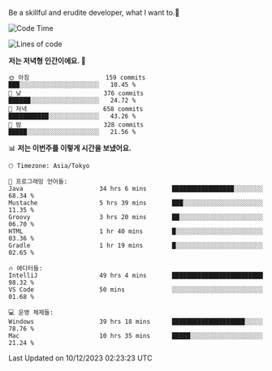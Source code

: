 Be a skillful and erudite developer, what I want to.👶

<!--START_SECTION:waka-->
![Code Time](http://img.shields.io/badge/Code%20Time-337%20hrs%2019%20mins-blue)

![Lines of code](https://img.shields.io/badge/%EC%A0%80%EB%8A%94%20%EC%97%AC%ED%83%9C%EA%B9%8C%EC%A7%80%20-744.7%20thousand%20%EC%A4%84%EC%9D%98%20%EC%BD%94%EB%93%9C%EB%A5%BC%20%EC%9E%91%EC%84%B1%ED%96%88%EC%96%B4%EC%9A%94.-blue)

**저는 저녁형 인간이에요. 🦉** 

```text
🌞 아침                     159 commits         ███░░░░░░░░░░░░░░░░░░░░░░   10.45 % 
🌆 낮　                     376 commits         ██████░░░░░░░░░░░░░░░░░░░   24.72 % 
🌃 저녁                     658 commits         ███████████░░░░░░░░░░░░░░   43.26 % 
🌙 밤　                     328 commits         █████░░░░░░░░░░░░░░░░░░░░   21.56 % 
```


📊 **저는 이번주를 이렇게 시간을 보냈어요.** 

```text
🕑︎ Timezone: Asia/Tokyo

💬 프로그래밍 언어들: 
Java                     34 hrs 6 mins       █████████████████░░░░░░░░   68.34 % 
Mustache                 5 hrs 39 mins       ███░░░░░░░░░░░░░░░░░░░░░░   11.35 % 
Groovy                   3 hrs 20 mins       ██░░░░░░░░░░░░░░░░░░░░░░░   06.70 % 
HTML                     1 hr 40 mins        █░░░░░░░░░░░░░░░░░░░░░░░░   03.36 % 
Gradle                   1 hr 19 mins        █░░░░░░░░░░░░░░░░░░░░░░░░   02.65 % 

🔥 에디터들: 
IntelliJ                 49 hrs 4 mins       █████████████████████████   98.32 % 
VS Code                  50 mins             ░░░░░░░░░░░░░░░░░░░░░░░░░   01.68 % 

💻 운영 체제들: 
Windows                  39 hrs 18 mins      ████████████████████░░░░░   78.76 % 
Mac                      10 hrs 35 mins      █████░░░░░░░░░░░░░░░░░░░░   21.24 % 
```


 Last Updated on 10/12/2023 02:23:23 UTC
<!--END_SECTION:waka-->
